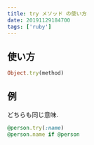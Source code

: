 ```yaml
---
title: try メソッド の使い方
date: 20191129184700
tags: ['ruby']
---
```


## 使い方
```ruby
Object.try(method)
```

## 例
どちらも同じ意味.
```ruby
@person.try(:name)
@person.name if @person
```
